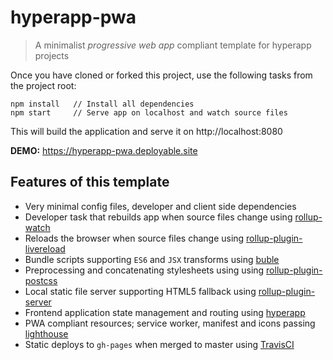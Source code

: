 # hyperapp-pwa
> A minimalist _progressive web app_ compliant template for hyperapp projects

Once you have cloned or forked this project, use the following tasks from the project root:

```
npm install   // Install all dependencies
npm start     // Serve app on localhost and watch source files
```

This will build the application and serve it on http://localhost:8080

**DEMO:** https://hyperapp-pwa.deployable.site

## Features of this template

- Very minimal config files, developer and client side dependencies
- Developer task that rebuilds app when source files change using [rollup-watch](https://www.npmjs.com/package/rollup-watch)
- Reloads the browser when source files change using [rollup-plugin-livereload](https://www.npmjs.com/package/rollup-plugin-livereload)
- Bundle scripts supporting `ES6` and `JSX` transforms using [buble](https://www.npmjs.com/package/buble)
- Preprocessing and concatenating stylesheets using using [rollup-plugin-postcss](https://www.npmjs.com/package/rollup-plugin-postcss)
- Local static file server supporting HTML5 fallback using [rollup-plugin-server](https://www.npmjs.com/package/rollup-plugin-server)
- Frontend application state management and routing using [hyperapp](https://www.npmjs.com/package/hyperapp)
- PWA compliant resources; service worker, manifest and icons passing [lighthouse](https://github.com/GoogleChrome/lighthouse)
- Static deploys to `gh-pages` when merged to master using [TravisCI](https://travis-ci.org/)

